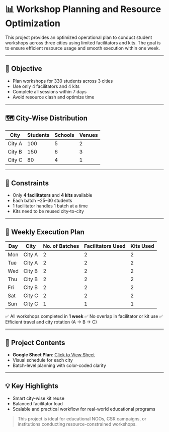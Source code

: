 # 📊 Workshop Planning and Resource Optimization

This project provides an optimized operational plan to conduct student workshops across three cities using limited facilitators and kits. The goal is to ensure efficient resource usage and smooth execution within one week.

---

## 🎯 Objective

- Plan workshops for 330 students across 3 cities
- Use only 4 facilitators and 4 kits
- Complete all sessions within 7 days
- Avoid resource clash and optimize time

---

## 🗺️ City-Wise Distribution

| City   | Students | Schools | Venues |
|--------|----------|---------|--------|
| City A | 100      | 5       | 2      |
| City B | 150      | 6       | 3      |
| City C | 80       | 4       | 1      |

---

## 🔧 Constraints

- Only **4 facilitators** and **4 kits** available
- Each batch ~25–30 students
- 1 facilitator handles 1 batch at a time
- Kits need to be reused city-to-city

---

## 📅 Weekly Execution Plan

| Day   | City   | No. of Batches | Facilitators Used | Kits Used |
|--------|--------|----------------|--------------------|-----------|
| Mon   | City A | 2              | 2                  | 2         |
| Tue   | City A | 2              | 2                  | 2         |
| Wed   | City B | 2              | 2                  | 2         |
| Thu   | City B | 2              | 2                  | 2         |
| Fri   | City B | 2              | 2                  | 2         |
| Sat   | City C | 2              | 2                  | 2         |
| Sun   | City C | 1              | 1                  | 1         |

✅ All workshops completed in **1 week**
✅ No overlap in facilitator or kit use
✅ Efficient travel and city rotation (A → B → C)

---

## 📂 Project Contents

- **Google Sheet Plan**: [Click to View Sheet](https://docs.google.com/spreadsheets/d/18H6DztwqkUv2jS8HCPBU_gHVpxG11x82a5YDVoGDuIk/edit?usp=sharing)
- Visual schedule for each city
- Batch-level planning with color-coded clarity

---

## 💡 Key Highlights

- Smart city-wise kit reuse
- Balanced facilitator load
- Scalable and practical workflow for real-world educational programs



> This project is ideal for educational NGOs, CSR campaigns, or institutions conducting resource-constrained workshops.

